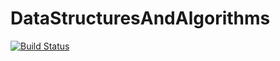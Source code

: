 # DataStructuresAndAlgorithms
[![Build Status](https://travis-ci.org/parsalotfy/DataStructuresAndAlgorithms.svg?branch=master)](https://travis-ci.org/parsalotfy/DataStructuresAndAlgorithms)
